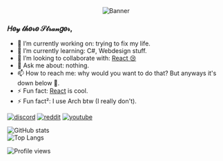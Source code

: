 <div align="center">
<img src="https://github.com/A2uma0/A2uma0/raw/main/banner1.gif" alt="Banner">
</div>


### 𝐻𝑒𝓎 𝓉𝒽𝑒𝓇𝑒 𝒮𝓉𝓇𝒶𝓃𝑔𝑒𝓇,

- 🔭 I’m currently working on: trying to fix my life.
- 🌱 I’m currently learning: C#, Webdesign stuff.								
- 👯 I’m looking to collaborate with: [React 😢](https://github.com/reactdev1337)
- 💬 Ask me about: nothing.
- 📫 How to reach me: why would you want to do that? But anyways it's down below 👀.
- ⚡ Fun fact: [React](https://github.com/reactdev1337) is cool.
- ⚡ Fun fact²: I use Arch btw (I really don't).

<p align="left">
    <a href="Discord.txt"><img src="https://img.icons8.com/nolan/64/discord-logo.png" alt="discord"/></a>
    <a href="https://www.reddit.com/user/A2uma0"><img src="https://img.icons8.com/nolan/64/reddit.png" alt="reddit"/></a>
    <a href="https://www.youtube.com/channel/UCyft-5rikPosrVwyNmPTohg"><img src="https://img.icons8.com/nolan/64/youtube-play.png" alt="youtube"/></a>
</p>

![GitHub stats](https://github-readme-stats.vercel.app/api?username=A2uma0&show_icons=true&theme=jolly)
<br>
![Top Langs](https://github-readme-stats.vercel.app/api/top-langs/?username=A2uma0&layout=compact&theme=jolly)




![Profile views](https://gpvc.arturio.dev/A2uma0)
